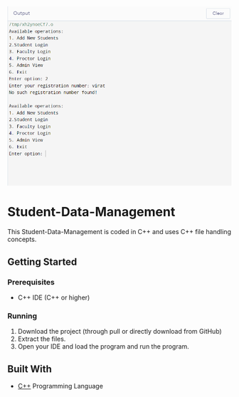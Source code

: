 

![logo](https://github.com/mumal885/Student-Data-Management/blob/main/SDM.png)
# Student-Data-Management
This Student-Data-Management is coded in C++ and uses C++ file handling concepts.


## Getting Started

### Prerequisites

* C++ IDE (C++ or higher)

### Running

1. Download the project (through pull or directly download from GitHub)
2. Extract the files.
3. Open your IDE and load the program and run the program.

## Built With

* [C++](https://www.geeksforgeeks.org/c-plus-plus/)  Programming Language 
